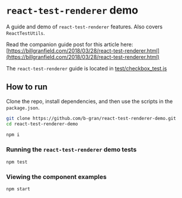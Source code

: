 # `react-test-renderer` demo

A guide and demo of `react-test-renderer` features. Also covers `ReactTestUtils`.

Read the companion guide post for this article here: [https://billgranfield.com/2018/03/28/react-test-renderer.html](https://billgranfield.com/2018/03/28/react-test-renderer.html)

The `react-test-renderer` guide is located in [test/checkbox_test.js](https://github.com/b-gran/react-test-renderer-demo/blob/master/test/checkbox_test.js)

## How to run

Clone the repo, install dependencies, and then use the scripts in the `package.json`.

```bash
git clone https://github.com/b-gran/react-test-renderer-demo.git
cd react-test-renderer-demo

npm i
```

### Running the `react-test-renderer` demo tests
```
npm test
```

### Viewing the component examples
```
npm start
```
